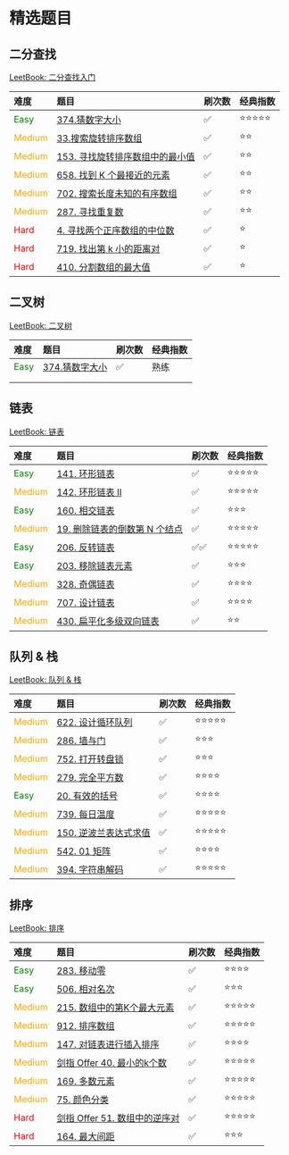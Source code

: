 # 精选题目


<!--more-->

## 二分查找

[LeetBook: 二分查找入门](https://leetcode-cn.com/study-plan/binary-search/)

| 难度                               | 题目                                                                                             | 刷次数 | 经典指数  |
|:-------------------------------- |:---------------------------------------------------------------------------------------------- |:--- |:----- |
| <font color=green>Easy</font>    | [374.猜数字大小](https://leetcode-cn.com/problems/guess-number-higher-or-lower/)                    | ✅   | ⭐⭐⭐⭐⭐ |
| <font color=orange>Medium</font> | [33.搜索旋转排序数组](https://leetcode-cn.com/problems/search-in-rotated-sorted-array/)                | ✅   | ⭐⭐    |
| <font color=orange>Medium</font> | [153. 寻找旋转排序数组中的最小值](https://leetcode-cn.com/problems/find-minimum-in-rotated-sorted-array/)   | ✅   | ⭐⭐    |
| <font color=orange>Medium</font> | [658. 找到 K 个最接近的元素](https://leetcode-cn.com/problems/find-k-closest-elements/)                 | ✅   | ⭐⭐    |
| <font color=orange>Medium</font> | [702. 搜索长度未知的有序数组](https://leetcode-cn.com/problems/search-in-a-sorted-array-of-unknown-size/) | ✅   | ⭐⭐    |
| <font color=orange>Medium</font> | [287. 寻找重复数](https://leetcode-cn.com/problems/find-the-duplicate-number/)                      | ✅   | ⭐⭐    |
| <font color=red>Hard</font>      | [4. 寻找两个正序数组的中位数](https://leetcode-cn.com/problems/median-of-two-sorted-arrays/)               | ✅   | ⭐     |
| <font color=red>Hard</font>      | [719. 找出第 k 小的距离对](https://leetcode-cn.com/problems/find-k-th-smallest-pair-distance/)         | ✅   | ⭐     |
| <font color=red>Hard</font>      | [410. 分割数组的最大值](https://leetcode-cn.com/problems/split-array-largest-sum/)                     | ✅   | ⭐     |

## 二叉树

[LeetBook: 二叉树](https://leetcode-cn.com/leetbook/detail/data-structure-binary-tree/)

| 难度                            | 题目                                                                          | 刷次数 | 经典指数 |
|:----------------------------- |:--------------------------------------------------------------------------- |:--- |:---- |
| <font color=green>Easy</font> | [374.猜数字大小](https://leetcode-cn.com/problems/guess-number-higher-or-lower/) | ✅   | 熟练   |
|                               |                                                                             |     |      |
|                               |                                                                             |     |      |

## 链表

[LeetBook: 链表](https://leetcode-cn.com/leetbook/detail/linked-list/)

| 难度                               | 题目                                                                                          | 刷次数 | 经典指数  |
|:-------------------------------- |:------------------------------------------------------------------------------------------- |:--- |:----- |
| <font color=green>Easy</font>    | [141. 环形链表](https://leetcode-cn.com/problems/linked-list-cycle/)                            | ✅   | ⭐⭐⭐⭐⭐ |
| <font color=orange>Medium</font> | [142. 环形链表 II](https://leetcode-cn.com/problems/linked-list-cycle-ii/)                      | ✅   | ⭐⭐⭐⭐⭐ |
| <font color=green>Easy</font>    | [160. 相交链表](https://leetcode-cn.com/problems/intersection-of-two-linked-lists/)             | ✅   | ⭐⭐⭐   |
| <font color=orange>Medium</font> | [19. 删除链表的倒数第 N 个结点](https://leetcode-cn.com/problems/remove-nth-node-from-end-of-list/)    | ✅   | ⭐⭐⭐⭐⭐ |
| <font color=green>Easy</font>    | [206. 反转链表](https://leetcode-cn.com/problems/reverse-linked-list/)                          | ✅✅  | ⭐⭐⭐⭐⭐ |
| <font color=green>Easy</font>    | [203. 移除链表元素](https://leetcode-cn.com/problems/remove-linked-list-elements/)                | ✅   | ⭐⭐⭐   |
| <font color=orange>Medium</font> | [328. 奇偶链表](https://leetcode-cn.com/problems/odd-even-linked-list/)                         | ✅   | ⭐⭐⭐⭐  |
| <font color=orange>Medium</font> | [707. 设计链表](https://leetcode-cn.com/problems/design-linked-list/)                           | ✅   | ⭐⭐⭐⭐  |
| <font color=orange>Medium</font> | [430. 扁平化多级双向链表](https://leetcode-cn.com/problems/flatten-a-multilevel-doubly-linked-list/) | ✅   | ⭐⭐    |

## 队列 & 栈

[LeetBook: 队列 & 栈](https://leetcode-cn.com/leetbook/detail/queue-stack/)

| 难度                               | 题目                                                                                  | 刷次数 | 经典指数  |
|:-------------------------------- |:----------------------------------------------------------------------------------- |:--- |:----- |
| <font color=orange>Medium</font> | [622. 设计循环队列](https://leetcode-cn.com/problems/design-circular-queue/solution/)     | ✅   | ⭐⭐⭐⭐⭐ |
| <font color=orange>Medium</font> | [286. 墙与门](https://leetcode-cn.com/problems/walls-and-gates/)                       | ✅   | ⭐⭐⭐   |
| <font color=orange>Medium</font> | [752. 打开转盘锁](https://leetcode-cn.com/problems/open-the-lock/)                       | ✅   | ⭐⭐⭐   |
| <font color=orange>Medium</font> | [279. 完全平方数](https://leetcode-cn.com/problems/perfect-squares/)                     | ✅   | ⭐⭐⭐⭐  |
| <font color=green>Easy</font>    | [20. 有效的括号](https://leetcode-cn.com/problems/valid-parentheses/)                    | ✅   | ⭐⭐⭐⭐  |
| <font color=orange>Medium</font> | [739. 每日温度](https://leetcode-cn.com/problems/daily-temperatures/)                   | ✅   | ⭐⭐⭐⭐⭐ |
| <font color=orange>Medium</font> | [150. 逆波兰表达式求值](https://leetcode-cn.com/problems/evaluate-reverse-polish-notation/) | ✅   | ⭐⭐⭐⭐⭐ |
| <font color=orange>Medium</font> | [542. 01 矩阵](https://leetcode-cn.com/problems/01-matrix/)                           | ✅   | ⭐⭐⭐⭐  |
| <font color=orange>Medium</font> | [394. 字符串解码](https://leetcode-cn.com/problems/decode-string/)                       | ✅   | ⭐⭐⭐⭐⭐ |

## 排序

[LeetBook: 排序](https://leetcode.cn/leetbook/detail/sort-algorithms/)

| 难度                               | 题目                                                                                   | 刷次数 | 经典指数  |
|:-------------------------------- |:------------------------------------------------------------------------------------ |:--- |:----- |
| <font color=green>Easy</font>    | [283. 移动零](https://leetcode.cn/problems/move-zeroes/)                                | ✅   | ⭐⭐⭐⭐  |
| <font color=green>Easy</font>    | [506. 相对名次](https://leetcode.cn/problems/relative-ranks/)                            | ✅   | ⭐⭐⭐   |
| <font color=orange>Medium</font> | [215. 数组中的第K个最大元素](https://leetcode.cn/problems/kth-largest-element-in-an-array/)    | ✅   | ⭐⭐⭐⭐⭐ |
| <font color=orange>Medium</font> | [912. 排序数组](https://leetcode.cn/problems/sort-an-array/)                             | ✅   | ⭐⭐⭐⭐⭐ |
| <font color=orange>Medium</font> | [147. 对链表进行插入排序](https://leetcode.cn/problems/insertion-sort-list/)                  | ✅   | ⭐⭐⭐⭐  |
| <font color=orange>Medium</font> | [剑指 Offer 40. 最小的k个数](https://leetcode.cn/problems/zui-xiao-de-kge-shu-lcof/)        | ✅   | ⭐⭐⭐⭐⭐ |
| <font color=orange>Medium</font> | [169. 多数元素](https://leetcode.cn/problems/majority-element/)                          | ✅   | ⭐⭐⭐⭐⭐ |
| <font color=orange>Medium</font> | [75. 颜色分类](https://leetcode.cn/problems/sort-colors/)                                | ✅   | ⭐⭐⭐⭐⭐ |
| <font color=red>Hard</font>      | [剑指 Offer 51. 数组中的逆序对](https://leetcode.cn/problems/shu-zu-zhong-de-ni-xu-dui-lcof/) | ✅   | ⭐⭐⭐⭐⭐ |
| <font color=red>Hard</font>      | [164. 最大间距](https://leetcode.cn/problems/maximum-gap/)                               | ✅   | ⭐⭐⭐   |

